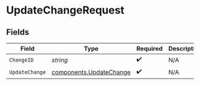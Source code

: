 # UpdateChangeRequest


## Fields

| Field                                                              | Type                                                               | Required                                                           | Description                                                        |
| ------------------------------------------------------------------ | ------------------------------------------------------------------ | ------------------------------------------------------------------ | ------------------------------------------------------------------ |
| `ChangeID`                                                         | *string*                                                           | :heavy_check_mark:                                                 | N/A                                                                |
| `UpdateChange`                                                     | [components.UpdateChange](../../models/components/updatechange.md) | :heavy_check_mark:                                                 | N/A                                                                |